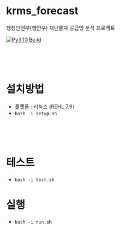 # krms_forecast

행정안전부(행안부) 재난물자 공급망 분석 프로젝트

[![Py3.10 Build](https://github.com/ba-bimatrix/MOIS/actions/workflows/Py3.10%20Build.yml/badge.svg)](https://github.com/ba-bimatrix/MOIS/actions/workflows/Py3.10%20Build.yml)

<br><br><br>

# 설치방법
- 플랫폼 : 리눅스 (REHL 7.9)
- ```bash -i setup.sh```
  
<br><br><br>

# 테스트
- ```bash -i test.sh```

# 실행
- ```bash -i run.sh```
